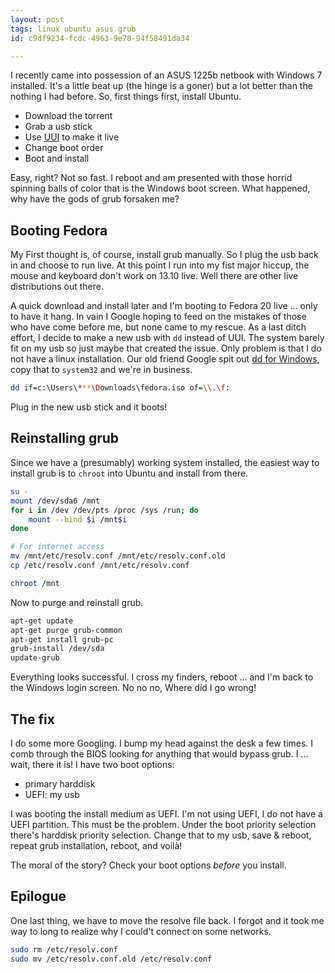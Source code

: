 ```yaml
---
layout: post
tags: linux ubuntu asus grub
id: c9df9234-fcdc-4963-9e78-94f58491da34

---
```

I recently came into possession of an ASUS 1225b netbook with Windows 7 installed. It's a little beat up (the hinge is a goner) but a lot better than the nothing I had before. So, first things first, install Ubuntu.

- Download the torrent
- Grab a usb stick
- Use [UUI](http://www.pendrivelinux.com/universal-usb-installer-easy-as-1-2-3/) to make it live
- Change boot order
- Boot and install

Easy, right? Not so fast. I reboot and am presented with those horrid spinning balls of color that is the Windows boot screen. What happened, why have the gods of grub forsaken me?

## Booting Fedora
My First thought is, of course, install grub manually. So I plug the usb back in and choose to run live. At this point I run into my fist major hiccup, the mouse and keyboard don't work on 13.10 live. Well there are other live distributions out there.

A quick download and install later and I'm booting to Fedora 20 live ... only to have it hang. In vain I Google hoping to feed on the mistakes of those who have come before me, but none came to my rescue. As a last ditch effort, I decide to make a new usb with `dd` instead of UUI. The system barely fit on my usb so just maybe that created the issue. Only problem is that I do not have a linux installation. Our old friend Google spit out [dd for Windows](http://www.chrysocome.net/dd), copy that to `system32` and we're in business.

~~~ bash
dd if=c:\Users\***\Downloads\fedora.iso of=\\.\f:
~~~

Plug in the new usb stick and it boots!

## Reinstalling grub
Since we have a (presumably) working system installed, the easiest way to install grub is to `chroot` into Ubuntu and install from there.

``` sh
su -
mount /dev/sda6 /mnt
for i in /dev /dev/pts /proc /sys /run; do
    mount --bind $i /mnt$i
done

# For internet access
mv /mnt/etc/resolv.conf /mnt/etc/resolv.conf.old
cp /etc/resolv.conf /mnt/etc/resolv.conf

chroot /mnt
```

Now to purge and reinstall grub.

~~~ bash
apt-get update
apt-get purge grub-common
apt-get install grub-pc
grub-install /dev/sda
update-grub
~~~

Everything looks successful. I cross my finders, reboot ... and I'm back to the Windows login screen. No no no, Where did I go wrong!

## The fix
I do some more Googling. I bump my head against the desk a few times. I comb through the BIOS looking for anything that would bypass grub. I ... wait, there it is! I have two boot options:

- primary harddisk
- UEFI: my usb

I was booting the install medium as UEFI. I'm not using UEFI, I do not have a UEFI partition. This must be the problem. Under the boot priority selection there's harddisk priority selection. Change that to my usb, save & reboot, repeat grub installation, reboot, and voilà!

The moral of the story? Check your boot options *before* you install.

## Epilogue
One last thing, we have to move the resolve file back. I forgot and it took me way to long to realize why I could't connect on some networks.

~~~ bash
sudo rm /etc/resolv.conf
sudo mv /etc/resolv.conf.old /etc/resolv.conf
~~~
